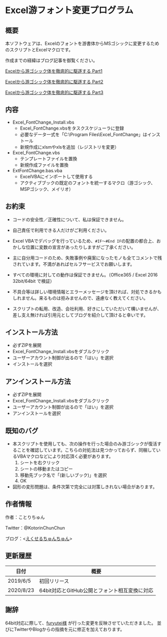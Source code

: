# Excel游フォント変更プログラム



## 概要

本ソフトウェアは、Excelのフォントを游書体からMSゴシックに変更するためのスクリプトとExcelマクロです。



作成までの経緯はブログ記事を御覧ください。

[Excelから游ゴシック体を徹底的に駆逐する Part1](https://www.excel-chunchun.com/entry/2019/02/18/010021)

[Excelから游ゴシック体を徹底的に駆逐する Part2](https://www.excel-chunchun.com/entry/FontChange2)

[Excelから游ゴシック体を徹底的に駆逐する Part3](https://www.excel-chunchun.com/entry/FontChange3)



## 内容

- Excel_FontChange_Install.vbs
    - Excel_FontChange.vbsをタスクスケジューラに登録
    - 必要なデータ一式を「C:\Program Files\Excel_FontChange」はインストール
    - 新規作成にxlsmやxlsを追加（レジストリを変更）
- Excel_FontChange.vbs
    - テンプレートファイルを置換
    - 新規作成ファイルを置換
- ExtFontChange.bas.vba
    - ExcelVBAにインポートして使用する
    - アクティブブックの既定のフォントを統一するマクロ（游ゴシック、MSPゴシック、メイリオ）



##  お約束

- コードの安全性／正確性について、私は保証できません。

- 自己責任で利用できる人だけがご利用ください。

- Excel VBAでデバッグを行っているため、`#IF～#End IF`の配置の都合上、おかしな位置に変数の宣言があったりしますがご了承ください。

- 主に自分用コードのため、失敗事例や廃案になったモノも全てコメントで残されています。不満があればセルフサービスでお願いします。

- すべての環境に対しての動作は保証できません。（Office365 / Excel 2016 32bit/64bit で検証）

- 不具合等は詳しい環境情報とエラーメッセージを頂ければ、対処できるかもしれません。来るものは拒みませんので、遠慮なく教えてください。
- スクリプトの転用、改造、会社利用、好きにしていただいて構いませんが、差し支え無ければ引用元としてブログを紹介して頂けると幸いです。



##  インストール方法

- 必ずZIPを展開
- Excel_FontChange_Install.vbsをダブルクリック
- ユーザーアカウント制御が出るので「はい」を選択
- インストールを選択



##  アンインストール方法

- 必ずZIPを展開
- Excel_FontChange_Install.vbsをダブルクリック
- ユーザーアカウント制御が出るので「はい」を選択
- アンインストールを選択


## 既知のバグ

- 本スクリプトを使用しても、次の操作を行った場合のみ游ゴシックが復活することを確認しています。こちらの対処法は見つかっておらず、同梱しているVBAマクロなどにより対応頂く必要があります。
    1. シートを右クリック
    2. シートの移動またはコピー
    3. 移動先ブック名で「(新しいブック)」を選択
    4. OK
- 図形の変形問題は、条件次第で完全には対策しきれない場合があります。

##  作者情報

作者：ことりちゅん

Twitter：@KotorinChunChun

ブログ：<[えくせるちゅんちゅん](https://www.excel-chunchun.com/)>



##  更新履歴

| 日付     | 概要         |
| -------- | ------------ |
| 2019/6/5 | 初回リリース |
| 2020/8/23 | 64bit対応とGitHub公開とフォント相互変換に対応 |


## 謝辞

64bit対応に際して、[furyutei様](https://github.com/furyutei) が行った変更を反映させていただきました。
並びにTwitterやBlogからの指摘を元に修正を加えております。


